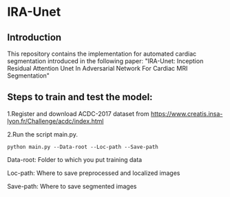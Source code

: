 # IRA-Unet
## **Introduction**

This repository contains the  implementation for automated cardiac segmentation introduced in the following paper: "IRA-Unet: Inception Residual Attention Unet In Adversarial Network For Cardiac MRI Segmentation"

## **Steps to train and test the model:**

1.Register and download ACDC-2017 dataset from https://www.creatis.insa-lyon.fr/Challenge/acdc/index.html

2.Run the script main.py.

```
python main.py --Data-root --Loc-path --Save-path
```
Data-root: Folder to which you put training data

Loc-path: Where to save preprocessed and localized images

Save-path: Where to save segmented images
